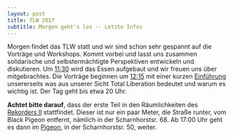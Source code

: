 ```yaml
---
layout: post
title: TLW 2017
subtitle: Morgen geht's los -- Letzte Infos
---
```


Morgen findet das TLW statt und wir sind schon sehr gespannt auf die Vorträge und Workshops. Kommt vorbei und lasst uns zusammen solidarische und selbstermächtigte Perspektiven entwickeln und diskutieren. Um [11:30](/events/tlw2017/programm/) wird das Essen aufgebaut und wir freuen uns über mitgebrachtes. Die Vorträge beginnen um [12:15](/events/tlw2017/programm/) mit einer kurzen [Einführung](/events/tlw2017/programm/intro/) unsererseits was aus unserer Sicht Total Liberation bedeutet und warum es wichtig ist. Der Tag geht bis etwa 20 Uhr.

**Achtet bitte darauf**, dass der erste Teil in den Räumlichkeiten des [Rekorders II](http://rekorder.org/Kontakt/) stattfindet. Dieser ist nur ein paar Meter, die Straße runter, vom Black Pigeon entfernt, nämlich in der Scharnhorstsr. 68. Ab 17:00 Uhr geht es dann im [Pigeon](http://blackpigeon.blogsport.eu/2017/08/31/diesen-samstag-im-black-pigeon-total-liberation-weekend-austellung-zu-utopien-vom-packpapierverlag-und-hendrik-mueller-foto-aktion/), in der Scharnhorstsr. 50, weiter.
